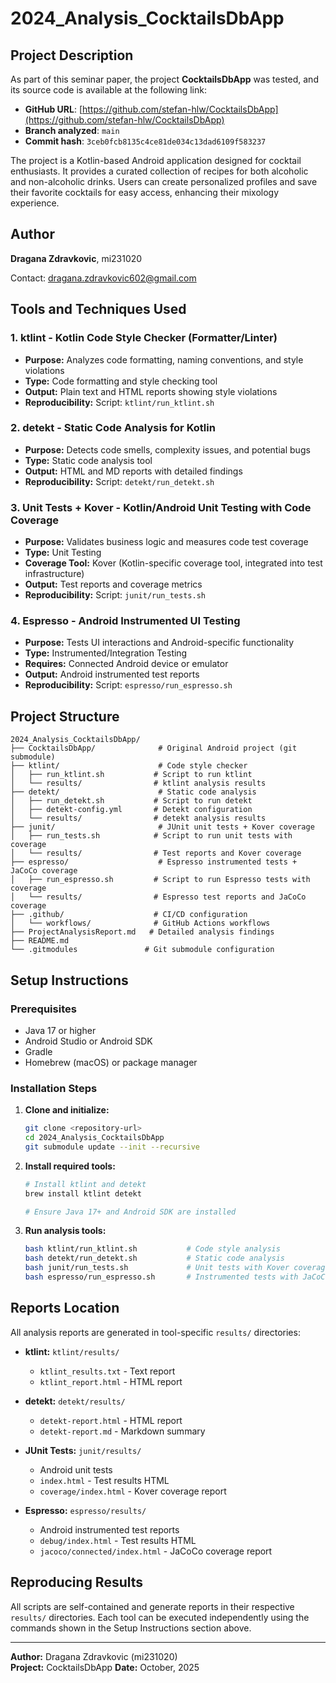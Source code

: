 # 2024_Analysis_CocktailsDbApp

## Project Description  
As part of this seminar paper, the project **CocktailsDbApp** was tested, and its source code is available at the following link:  
- **GitHub URL**: [https://github.com/stefan-hlw/CocktailsDbApp](https://github.com/stefan-hlw/CocktailsDbApp)  
- **Branch analyzed**: `main`  
- **Commit hash**: `3ceb0fcb8135c4ce81de034c13dad6109f583237`  

The project is a Kotlin-based Android application designed for cocktail enthusiasts. It provides a curated collection of recipes for both alcoholic and non-alcoholic drinks. Users can create personalized profiles and save their favorite cocktails for easy access, enhancing their mixology experience.

## Author  
**Dragana Zdravkovic**, mi231020

Contact: dragana.zdravkovic602@gmail.com

## Tools and Techniques Used

### 1. **ktlint** - Kotlin Code Style Checker (Formatter/Linter)
- **Purpose:** Analyzes code formatting, naming conventions, and style violations
- **Type:** Code formatting and style checking tool
- **Output:** Plain text and HTML reports showing style violations
- **Reproducibility:** Script: `ktlint/run_ktlint.sh`

### 2. **detekt** - Static Code Analysis for Kotlin
- **Purpose:** Detects code smells, complexity issues, and potential bugs
- **Type:** Static code analysis tool
- **Output:** HTML and MD reports with detailed findings
- **Reproducibility:** Script: `detekt/run_detekt.sh`

### 3. **Unit Tests + Kover** - Kotlin/Android Unit Testing with Code Coverage
- **Purpose:** Validates business logic and measures code test coverage
- **Type:** Unit Testing
- **Coverage Tool:** Kover (Kotlin-specific coverage tool, integrated into test infrastructure)
- **Output:** Test reports and coverage metrics
- **Reproducibility:** Script: `junit/run_tests.sh`

### 4. **Espresso** - Android Instrumented UI Testing
- **Purpose:** Tests UI interactions and Android-specific functionality
- **Type:** Instrumented/Integration Testing
- **Requires:** Connected Android device or emulator
- **Output:** Android instrumented test reports
- **Reproducibility:** Script: `espresso/run_espresso.sh`

## Project Structure

```
2024_Analysis_CocktailsDbApp/
├── CocktailsDbApp/              # Original Android project (git submodule)
├── ktlint/                      # Code style checker
│   ├── run_ktlint.sh           # Script to run ktlint
│   └── results/                # ktlint analysis results
├── detekt/                      # Static code analysis
│   ├── run_detekt.sh           # Script to run detekt
│   ├── detekt-config.yml       # Detekt configuration
│   └── results/                # detekt analysis results
├── junit/                       # JUnit unit tests + Kover coverage
│   ├── run_tests.sh            # Script to run unit tests with coverage
│   └── results/                # Test reports and Kover coverage
├── espresso/                    # Espresso instrumented tests + JaCoCo coverage
│   ├── run_espresso.sh         # Script to run Espresso tests with coverage
│   └── results/                # Espresso test reports and JaCoCo coverage
├── .github/                    # CI/CD configuration
│   └── workflows/              # GitHub Actions workflows
├── ProjectAnalysisReport.md   # Detailed analysis findings
├── README.md                  
└── .gitmodules               # Git submodule configuration
```

## Setup Instructions

### Prerequisites
- Java 17 or higher
- Android Studio or Android SDK
- Gradle
- Homebrew (macOS) or package manager


### Installation Steps

1. **Clone and initialize:**
   ```bash
   git clone <repository-url>
   cd 2024_Analysis_CocktailsDbApp
   git submodule update --init --recursive
   ```

2. **Install required tools:**
   ```bash
   # Install ktlint and detekt
   brew install ktlint detekt
   
   # Ensure Java 17+ and Android SDK are installed
   ```

3. **Run analysis tools:**
   ```bash
   bash ktlint/run_ktlint.sh           # Code style analysis
   bash detekt/run_detekt.sh           # Static code analysis
   bash junit/run_tests.sh             # Unit tests with Kover coverage
   bash espresso/run_espresso.sh       # Instrumented tests with JaCoCo coverage
   ```

## Reports Location

All analysis reports are generated in tool-specific `results/` directories:

- **ktlint:** `ktlint/results/`
  - `ktlint_results.txt` - Text report
  - `ktlint_report.html` - HTML report

- **detekt:** `detekt/results/`
  - `detekt-report.html` - HTML report
  - `detekt-report.md` - Markdown summary

- **JUnit Tests:** `junit/results/`
  - Android unit tests
  - `index.html` - Test results HTML
  - `coverage/index.html` - Kover coverage report

- **Espresso:** `espresso/results/`
  - Android instrumented test reports
  - `debug/index.html` - Test results HTML
  - `jacoco/connected/index.html` - JaCoCo coverage report

## Reproducing Results

All scripts are self-contained and generate reports in their respective `results/` directories. Each tool can be executed independently using the commands shown in the Setup Instructions section above.

---

**Author:** Dragana Zdravkovic (mi231020)  
**Project:** CocktailsDbApp
**Date:** October, 2025